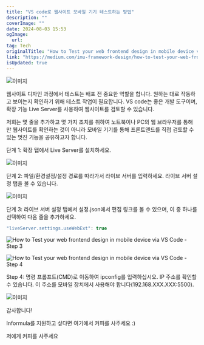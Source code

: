 ```yaml
---
title: "VS code로 웹사이트 모바일 기기 테스트하는 방법"
description: ""
coverImage: ""
date: 2024-08-03 15:53
ogImage: 
  url: 
tag: Tech
originalTitle: "How to Test your web frontend design in mobile device via VS code"
link: "https://medium.com/imu-framework-design/how-to-test-your-web-frontend-design-in-mobile-device-via-vs-code-2b49d2df5415"
isUpdated: true
---
```






![이미지](/assets/img/HowtoTestyourwebfrontenddesigninmobiledeviceviaVScode_0.png)

웹사이트 디자인 과정에서 테스트는 배포 전 중요한 역할을 합니다. 원하는 대로 작동하고 보이는지 확인하기 위해 테스트 작업이 필요합니다. VS code는 좋은 개발 도구이며, 확장 기능 Live Server를 사용하여 웹사이트를 검토할 수 있습니다.

저희는 몇 줄을 추가하고 몇 가지 조치를 취하여 노트북이나 PC의 웹 브라우저를 통해만 웹사이트를 확인하는 것이 아니라 모바일 기기를 통해 프론트엔드를 직접 검토할 수 있는 멋진 기능을 공유하고자 합니다.

단계 1: 확장 탭에서 Live Server를 설치하세요.

<div class="content-ad"></div>

![이미지](/assets/img/HowtoTestyourwebfrontenddesigninmobiledeviceviaVScode_1.png)

단계 2: 파일/환경설정/설정 경로를 따라가서 라이브 서버를 입력하세요. 라이브 서버 설정 탭을 볼 수 있습니다.

![이미지](/assets/img/HowtoTestyourwebfrontenddesigninmobiledeviceviaVScode_2.png)

단계 3: 라이브 서버 설정 탭에서 설정.json에서 편집 링크를 볼 수 있으며, 이 중 하나를 선택하여 다음 줄을 추가하세요.

<div class="content-ad"></div>

```js
"liveServer.settings.useWebExt": true
```

![How to Test your web frontend design in mobile device via VS Code - Step 3](/assets/img/HowtoTestyourwebfrontenddesigninmobiledeviceviaVScode_3.png)

![How to Test your web frontend design in mobile device via VS Code - Step 4](/assets/img/HowtoTestyourwebfrontenddesigninmobiledeviceviaVScode_4.png)

Step 4: 명령 프롬프트(CMD)로 이동하여 ipconfig를 입력하십시오. IP 주소를 확인할 수 있습니다. 이 주소를 모바일 장치에서 사용해야 합니다(192.168.XXX.XXX:5500).

<div class="content-ad"></div>

![이미지](/assets/img/HowtoTestyourwebfrontenddesigninmobiledeviceviaVScode_5.png)

감사합니다!

Informula를 지원하고 싶다면 여기에서 커피를 사주세요 :)

저에게 커피를 사주세요
